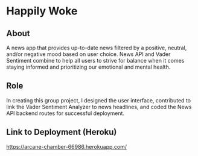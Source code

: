 # Happily Woke

## About
A news app that provides up-to-date news filtered by a positive, neutral, and/or negative mood based on user choice. News API and Vader Sentiment combine to help all users to strive for balance when it comes staying informed and prioritizing our emotional and mental health.

## Role
In creating this group project, I designed the user interface, contributed to link the Vader Sentiment Analyzer to news headlines, and coded the News API backend routes for successful deployment.

## Link to Deployment (Heroku)
https://arcane-chamber-66986.herokuapp.com/
